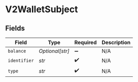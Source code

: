 # V2WalletSubject


## Fields

| Field              | Type               | Required           | Description        |
| ------------------ | ------------------ | ------------------ | ------------------ |
| `balance`          | *Optional[str]*    | :heavy_minus_sign: | N/A                |
| `identifier`       | *str*              | :heavy_check_mark: | N/A                |
| `type`             | *str*              | :heavy_check_mark: | N/A                |
